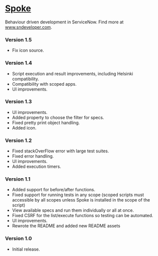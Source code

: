 # [Spoke](https://github.com/sn-developer/Spoke)
Behaviour driven development in ServiceNow. Find more at www.sndeveloper.com.

### Version 1.5
* Fix icon source.

### Version 1.4
* Script execution and result improvements, including Helsinki compatibility.
* Compatibility with scoped apps.
* UI improvements.

### Version 1.3
* UI improvements.
* Added property to choose the filter for specs.
* Fixed pretty print object handling.
* Added icon.

### Version 1.2
* Fixed stackOverFlow error with large test suites.
* Fixed error handling.
* UI improvements.
* Added execution timers.

### Version 1.1
* Added support for before/after functions.
* Fixed support for running tests in any scope (scoped scripts must accessible
  by all scopes unless Spoke is installed in the scope of the script)
* View available specs and run them individually or all at once.
* Fixed CSRF for the list/execute functions so testing can be automated.
* UI improvements.
* Rewrote the README and added new README assets

### Version 1.0
* Initial release.
